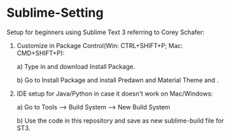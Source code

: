 # Sublime-Setting

Setup for beginners using Sublime Text 3 referring to Corey Schafer:

1. Customize in Package Control(Win: CTRL+SHIFT+P; Mac: CMD+SHIFT+P):
  
      a) Type in and download Install Package.
  
      b) Go to Install Package and install Predawn and Material Theme and . 

2. IDE setup for Java/Python in case it doesn't work on Mac/Windows:
  
      a) Go to Tools --> Build System --> New Build System
  
      b) Use the code in this repository and save as new sublime-build file for ST3.
